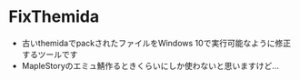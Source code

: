 # FixThemida
+ 古いthemidaでpackされたファイルをWindows 10で実行可能なように修正するツールです
+ MapleStoryのエミュ鯖作るときくらいにしか使わないと思いますけど...